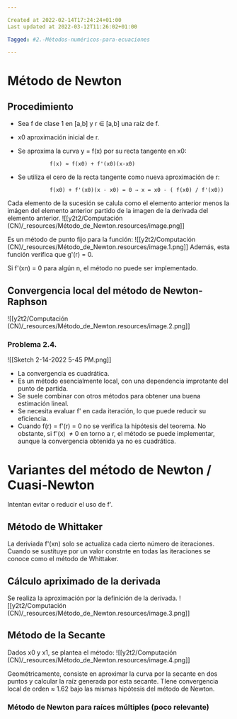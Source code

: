 ```yaml
---

Created at 2022-02-14T17:24:24+01:00
Last updated at 2022-03-12T11:26:02+01:00

Tagged: #2.-Métodos-numéricos-para-ecuaciones

---
```


# Método de Newton
## Procedimiento

* Sea f de clase 1 en [a,b] y r ∈ [a,b] una raíz de f.
* x0 aproximación inicial de r.
* Se aproxima la curva y = f(x) por su recta tangente en x0:

				f(x) ≈ f(x0) + f'(x0)(x-x0)

* Se utiliza el cero de la recta tangente como nueva aproximación de r:

				f(x0) + f'(x0)(x - x0) = 0 ⇒ x = x0 - ( f(x0) / f'(x0))

Cada elemento de la sucesión se calula como el elemento anterior menos la imágen del elemento anterior partido de la imagen de la derivada del elemento anterior.
![[y2t2/Computación (CN)/_resources/Método_de_Newton.resources/image.png]]

Es un método de punto fijo para la función:
![[y2t2/Computación (CN)/_resources/Método_de_Newton.resources/image.1.png]]
Además, esta función verifica que g'(r) = 0.

Si f'(xn) = 0 para algún n, el método no puede ser implementado.


## Convergencia local del método de Newton-Raphson

![[y2t2/Computación (CN)/_resources/Método_de_Newton.resources/image.2.png]]


### Problema 2.4.

![[Sketch 2-14-2022 5-45 PM.png]]


* La convergencia es cuadrática.
* Es un método esencialmente local, con una dependencia improtante del punto de partida.
* Se suele combinar con otros métodos para obtener una buena estimación lineal.
* Se necesita evaluar f' en cada iteración, lo que puede reducir su eficiencia.
* Cuando f(r) = f'(r) = 0 no se verifica la hipótesis del teorema. No obstante, si f'(x)  ≠ 0 en torno a r, el método se puede implementar, aunque la convergencia obtenida ya no es cuadrática.



# Variantes del método de Newton / Cuasi-Newton

Intentan evitar o reducir el uso de f'.


## Método de Whittaker

La deriviada f'(xn) solo se actualiza cada cierto número de iteraciones. Cuando se sustituye por un valor constnte en todas las iteraciones se conoce como el método de Whittaker.


## Cálculo apriximado de la derivada

Se realiza la aproximación por la definición de la derivada.
![[y2t2/Computación (CN)/_resources/Método_de_Newton.resources/image.3.png]]


## Método de la Secante

Dados x0 y x1, se plantea el método:
![[y2t2/Computación (CN)/_resources/Método_de_Newton.resources/image.4.png]]

Geométricamente, consiste en aproximar la curva por la secante en dos puntos y calcular la raíz generada por esta secante.
TIene convergencia local de orden ≈ 1.62 bajo las mismas hipótesis del método de Newton.



### Método de Newton para raíces múltiples (poco relevante)


